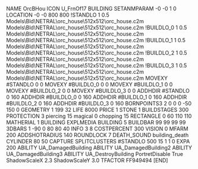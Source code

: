 NAME OrcBHou
ICON U_FrnOf17
BUILDING
SETANMPARAM -0 -0 1 0
LOCATION -0 -0 800 800
!STANDLO      1 0.5 Models\Bld\NETRAL\orc_house\512x512\orc_house.c2m Models\Bld\NETRAL\orc_house\512x512\orc_house.c2m
!BUILDLO_0    1 0.5 Models\Bld\NETRAL\orc_house\512x512\orc_house.c2m Models\Bld\NETRAL\orc_house\512x512\orc_house.c2m
!BUILDLO_1    1 0.5 Models\Bld\NETRAL\orc_house\512x512\orc_house.c2m Models\Bld\NETRAL\orc_house\512x512\orc_house.c2m
!BUILDLO_2    1 0.5 Models\Bld\NETRAL\orc_house\512x512\orc_house.c2m Models\Bld\NETRAL\orc_house\512x512\orc_house.c2m
!BUILDLO_3    1 0.5 Models\Bld\NETRAL\orc_house\512x512\orc_house.c2m Models\Bld\NETRAL\orc_house\512x512\orc_house.c2m
MOVEXY #STANDLO   0 0
MOVEXY #BUILDLO_0 0 0
MOVEXY #BUILDLO_1 0 0
MOVEXY #BUILDLO_2 0 0
MOVEXY #BUILDLO_3 0 0
ADDHDIR #STANDLO 0 160
ADDHDIR #BUILDLO_0 0 160
ADDHDIR #BUILDLO_1 0 160
ADDHDIR #BUILDLO_2 0 160
ADDHDIR #BUILDLO_3 0 160
BORNPOINTS3 2 0 0 0 -50 150 0
GEOMETRY 1 199 32
LIFE     8000
PRICE 1 STONE 1
BUILDSTAGES 300
PROTECTION 3 piercing 15 magical 0 chopping 15
RECTANGLE    0 60 110 110
MATHERIAL 1 BUILDING
EXPLMEDIA BUILDING 5
BUILDBAR    99 99 99 99
3DBARS 1 -90 0 80 80 40
INFO 3 8
COSTPERCENT 300
VISION 0
MFARM 200
ADDSHOTRADIUS 140
ROUNDLOCK 7
DEATH_SOUND building_death
CYLINDER 80 50
CAPTURE
SPLITCLUSTERS #STANDLO 500 15 1 1 0
EXPA 200
ABILITY UA_DamagedBuilding
ABILITY UA_DamagedBuilding2
ABILITY UA_DamagedBuilding3
ABILITY UA_DestroyBuilding
PortretDisable True
ShadowScaleX 2.3
ShadowScaleY 3.0
TFACTOR FF949494
[END]
